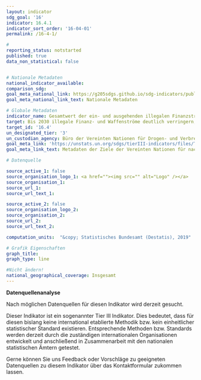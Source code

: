 ```yaml
---
layout: indicator
sdg_goal: '16'
indicator: 16.4.1
indicator_sort_order: '16-04-01'
permalink: /16-4-1/

#
reporting_status: notstarted
published: true
data_non_statistical: false


# Nationale Metadaten
national_indicator_available:
comparison_sdg:
goal_meta_national_link: https://g205sdgs.github.io/sdg-indicators/public/MetaDe/16.4.1.pdf
goal_meta_national_link_text: Nationale Metadaten

# Globale Metadaten
indicator_name: Gesamtwert der ein- und ausgehenden illegalen Finanzströme (in aktuellen US-Dollar)
target: Bis 2030 illegale Finanz- und Waffenströme deutlich verringern, die Wiedererlangung und Rückgabe gestohlener Vermögenswerte verstärken und alle Formen der organisierten Kriminalität bekämpfen
target_id: '16.4'
un_designated_tier: '3'
un_custodian_agency: Büro der Vereinten Nationen für Drogen- und Verbrechensbekämpfung (UNODC), Welthandels- und Entwicklungskonferenz (UNCTAD)
goal_meta_link: 'https://unstats.un.org/sdgs/tierIII-indicators/files/Tier3-16-04-01.pdf'
goal_meta_link_text: Metadaten der Ziele der Vereinten Nationen für nachhaltige Entwicklung

# Datenquelle

source_active_1: false
source_organisation_logo_1: <a href=""><img src="" alt="Logo" /></a>
source_organisation_1:
source_url_1:
source_url_text_1:

source_active_2: false
source_organisation_logo_2:
source_organisation_2:
source_url_2:
source_url_text_2:

computation_units:  "&copy; Statistisches Bundesamt (Destatis), 2019"

# Grafik Eigenschaften
graph_title:
graph_type: line

#Nicht ändern!
national_geographical_coverage: Insgesamt
---
```

**Datenquellenanalyse**

Nach möglichen Datenquellen für diesen Indikator wird derzeit gesucht.

Dieser Indikator ist ein sogenannter Tier III Indikator. Dies bedeutet, dass für diesen bislang keine international etablierte Methodik bzw. kein einheitlicher statistischer Standard existieren. Entsprechende Methoden bzw. Standards werden derzeit durch die zuständigen internationalen Organisationen entwickelt und anschließend in Zusammenarbeit mit den nationalen statistischen Ämtern getestet.

Gerne können Sie uns Feedback oder Vorschläge zu geeigneten Datenquellen zu diesem Indikator über das Kontaktformular zukommen lassen.
